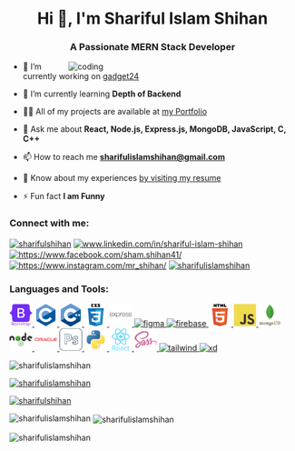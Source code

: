 <h1 align="center">Hi 👋, I'm Shariful Islam Shihan</h1>
<h3 align="center">A Passionate MERN Stack Developer</h3>

<img align = "right" alt="coding" width= "400" src= "https://media4.giphy.com/media/v1.Y2lkPTc5MGI3NjExZndyNWNxa3Uwa3I3YzRjMXUzbG5seTg0c2xmNjcxNmpicXlzZWxqdSZlcD12MV9pbnRlcm5hbF9naWZfYnlfaWQmY3Q9Zw/bGgsc5mWoryfgKBx1u/giphy.gif">



- 🔭 I’m currently working on [gadget24](https://github.com/sharifulislamshihan/gadget24-server)

- 🌱 I’m currently learning **Depth of Backend**

- 👨‍💻 All of my projects are available at [my Portfolio](https://shariful-islam-shihan.netlify.app/)

- 💬 Ask me about **React, Node.js, Express.js, MongoDB, JavaScript, C, C++**

- 📫 How to reach me **sharifulislamshihan@gmail.com**

- 📄 Know about my experiences [by visiting my resume](https://drive.google.com/file/d/1khC84BVhR7cT8-JJjQgJX-p0oZ2RjOGG/view?usp=sharing)

- ⚡ Fun fact **I am Funny**

<h3 align="left">Connect with me:</h3>
<p align="left">
<a href="https://twitter.com/sharifulshihan" target="blank"><img align="center" src="https://raw.githubusercontent.com/rahuldkjain/github-profile-readme-generator/master/src/images/icons/Social/twitter.svg" alt="sharifulshihan" height="30" width="40" /></a>
<a href="https://linkedin.com/in/www.linkedin.com/in/shariful-islam-shihan" target="blank"><img align="center" src="https://raw.githubusercontent.com/rahuldkjain/github-profile-readme-generator/master/src/images/icons/Social/linked-in-alt.svg" alt="www.linkedin.com/in/shariful-islam-shihan" height="30" width="40" /></a>
<a href="https://fb.com/https://www.facebook.com/sham.shihan41/" target="blank"><img align="center" src="https://raw.githubusercontent.com/rahuldkjain/github-profile-readme-generator/master/src/images/icons/Social/facebook.svg" alt="https://www.facebook.com/sham.shihan41/" height="30" width="40" /></a>
<a href="https://instagram.com/https://www.instagram.com/mr_shihan/" target="blank"><img align="center" src="https://raw.githubusercontent.com/rahuldkjain/github-profile-readme-generator/master/src/images/icons/Social/instagram.svg" alt="https://www.instagram.com/mr_shihan/" height="30" width="40" /></a>
<a href="https://codeforces.com/profile/sharifulislamshihan" target="blank"><img align="center" src="https://raw.githubusercontent.com/rahuldkjain/github-profile-readme-generator/master/src/images/icons/Social/codeforces.svg" alt="sharifulislamshihan" height="30" width="40" /></a>
</p>

<h3 align="left">Languages and Tools:</h3>
<p align="left"> <a href="https://getbootstrap.com" target="_blank" rel="noreferrer"> <img src="https://raw.githubusercontent.com/devicons/devicon/master/icons/bootstrap/bootstrap-plain-wordmark.svg" alt="bootstrap" width="40" height="40"/> </a> <a href="https://www.cprogramming.com/" target="_blank" rel="noreferrer"> <img src="https://raw.githubusercontent.com/devicons/devicon/master/icons/c/c-original.svg" alt="c" width="40" height="40"/> </a> <a href="https://www.w3schools.com/cpp/" target="_blank" rel="noreferrer"> <img src="https://raw.githubusercontent.com/devicons/devicon/master/icons/cplusplus/cplusplus-original.svg" alt="cplusplus" width="40" height="40"/> </a> <a href="https://www.w3schools.com/css/" target="_blank" rel="noreferrer"> <img src="https://raw.githubusercontent.com/devicons/devicon/master/icons/css3/css3-original-wordmark.svg" alt="css3" width="40" height="40"/> </a> <a href="https://expressjs.com" target="_blank" rel="noreferrer"> <img src="https://raw.githubusercontent.com/devicons/devicon/master/icons/express/express-original-wordmark.svg" alt="express" width="40" height="40"/> </a> <a href="https://www.figma.com/" target="_blank" rel="noreferrer"> <img src="https://www.vectorlogo.zone/logos/figma/figma-icon.svg" alt="figma" width="40" height="40"/> </a> <a href="https://firebase.google.com/" target="_blank" rel="noreferrer"> <img src="https://www.vectorlogo.zone/logos/firebase/firebase-icon.svg" alt="firebase" width="40" height="40"/> </a> <a href="https://www.w3.org/html/" target="_blank" rel="noreferrer"> <img src="https://raw.githubusercontent.com/devicons/devicon/master/icons/html5/html5-original-wordmark.svg" alt="html5" width="40" height="40"/> </a> <a href="https://developer.mozilla.org/en-US/docs/Web/JavaScript" target="_blank" rel="noreferrer"> <img src="https://raw.githubusercontent.com/devicons/devicon/master/icons/javascript/javascript-original.svg" alt="javascript" width="40" height="40"/> </a> <a href="https://www.mongodb.com/" target="_blank" rel="noreferrer"> <img src="https://raw.githubusercontent.com/devicons/devicon/master/icons/mongodb/mongodb-original-wordmark.svg" alt="mongodb" width="40" height="40"/> </a> <a href="https://nodejs.org" target="_blank" rel="noreferrer"> <img src="https://raw.githubusercontent.com/devicons/devicon/master/icons/nodejs/nodejs-original-wordmark.svg" alt="nodejs" width="40" height="40"/> </a> <a href="https://www.oracle.com/" target="_blank" rel="noreferrer"> <img src="https://raw.githubusercontent.com/devicons/devicon/master/icons/oracle/oracle-original.svg" alt="oracle" width="40" height="40"/> </a> <a href="https://www.photoshop.com/en" target="_blank" rel="noreferrer"> <img src="https://raw.githubusercontent.com/devicons/devicon/master/icons/photoshop/photoshop-line.svg" alt="photoshop" width="40" height="40"/> </a> <a href="https://www.python.org" target="_blank" rel="noreferrer"> <img src="https://raw.githubusercontent.com/devicons/devicon/master/icons/python/python-original.svg" alt="python" width="40" height="40"/> </a> <a href="https://reactjs.org/" target="_blank" rel="noreferrer"> <img src="https://raw.githubusercontent.com/devicons/devicon/master/icons/react/react-original-wordmark.svg" alt="react" width="40" height="40"/> </a> <a href="https://sass-lang.com" target="_blank" rel="noreferrer"> <img src="https://raw.githubusercontent.com/devicons/devicon/master/icons/sass/sass-original.svg" alt="sass" width="40" height="40"/> </a> <a href="https://tailwindcss.com/" target="_blank" rel="noreferrer"> <img src="https://www.vectorlogo.zone/logos/tailwindcss/tailwindcss-icon.svg" alt="tailwind" width="40" height="40"/> </a> <a href="https://www.adobe.com/products/xd.html" target="_blank" rel="noreferrer"> <img src="https://cdn.worldvectorlogo.com/logos/adobe-xd.svg" alt="xd" width="40" height="40"/> </a> </p>

<p align="left"> <img src="https://komarev.com/ghpvc/?username=sharifulislamshihan&label=Profile%20views&color=0e75b6&style=flat" alt="sharifulislamshihan" /> </p>

<p align="left"> <a href="https://github.com/ryo-ma/github-profile-trophy"><img src="https://github-profile-trophy.vercel.app/?username=sharifulislamshihan" alt="sharifulislamshihan" /></a> </p>

<p align="left"> <a href="https://twitter.com/sharifulshihan" target="blank"><img src="https://img.shields.io/twitter/follow/sharifulshihan?logo=twitter&style=for-the-badge" alt="sharifulshihan" /></a> </p>

<p><img align="left" src="https://github-readme-stats.vercel.app/api/top-langs?username=sharifulislamshihan&show_icons=true&locale=en&layout=compact" alt="sharifulislamshihan" /></p>

<p>&nbsp;<img align="center" src="https://github-readme-stats.vercel.app/api?username=sharifulislamshihan&show_icons=true&locale=en" alt="sharifulislamshihan" /></p>

<p><img align="center" src="https://github-readme-streak-stats.herokuapp.com/?user=sharifulislamshihan&" alt="sharifulislamshihan" /></p>

